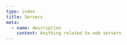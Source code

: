 ```yaml
---
type: index
title: Servers
meta:
  - name: description
    content: Anything related to web servers
---
```

